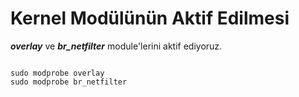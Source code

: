 # Kernel Modülünün Aktif Edilmesi

***overlay*** ve ***br_netfilter*** module'lerini aktif ediyoruz.

<pre><code>
sudo modprobe overlay
sudo modprobe br_netfilter
</pre></code>


